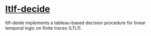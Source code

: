 # [ltlf-decide][]

ltlf-deide implements a tableau-based decision procedure for linear
temporal logic on finite traces (LTLf).

[ltlf-decide]: https://github.com/ericthewry/ltlf-decide
